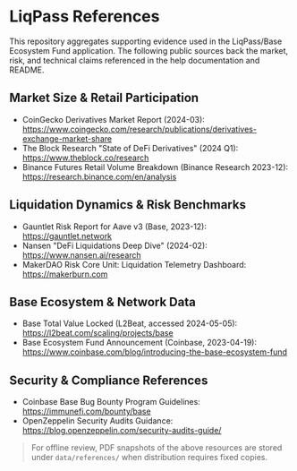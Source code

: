 # LiqPass References

This repository aggregates supporting evidence used in the LiqPass/Base Ecosystem Fund application. The following public sources back the market, risk, and technical claims referenced in the help documentation and README.

## Market Size & Retail Participation
- CoinGecko Derivatives Market Report (2024-03): https://www.coingecko.com/research/publications/derivatives-exchange-market-share
- The Block Research "State of DeFi Derivatives" (2024 Q1): https://www.theblock.co/research
- Binance Futures Retail Volume Breakdown (Binance Research 2023-12): https://research.binance.com/en/analysis

## Liquidation Dynamics & Risk Benchmarks
- Gauntlet Risk Report for Aave v3 (Base, 2023-12): https://gauntlet.network
- Nansen "DeFi Liquidations Deep Dive" (2024-02): https://www.nansen.ai/research
- MakerDAO Risk Core Unit: Liquidation Telemetry Dashboard: https://makerburn.com

## Base Ecosystem & Network Data
- Base Total Value Locked (L2Beat, accessed 2024-05-05): https://l2beat.com/scaling/projects/base
- Base Ecosystem Fund Announcement (Coinbase, 2023-04-19): https://www.coinbase.com/blog/introducing-the-base-ecosystem-fund

## Security & Compliance References
- Coinbase Base Bug Bounty Program Guidelines: https://immunefi.com/bounty/base
- OpenZeppelin Security Audits Guidance: https://blog.openzeppelin.com/security-audits-guide/

> For offline review, PDF snapshots of the above resources are stored under `data/references/` when distribution requires fixed copies.
